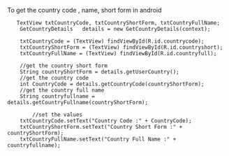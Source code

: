 To get the country code , name, short form in android 

       TextView txtCountryCode, txtCountryShortForm, txtCountryFullName;
        GetCountryDetails   details = new GetCountryDetails(context);
        
        txtCountryCode = (TextView) findViewById(R.id.countrycode);
        txtCountryShortForm = (TextView) findViewById(R.id.countryshort);
        txtCountryFullName = (TextView) findViewById(R.id.countryfull);

        //get the country short form
        String countryShortForm = details.getUserCountry();
        //get the country code
        int CountryCode = details.getCountryCode(countryShortForm);
        //get the country full name
        String countryfullname = details.getCountryFullname(countryShortForm);
        
            //set the values
        txtCountryCode.setText("Country Code :" + CountryCode);
        txtCountryShortForm.setText("Country Short Form :" + countryShortForm);
        txtCountryFullName.setText("Country Full Name :" + countryfullname);
